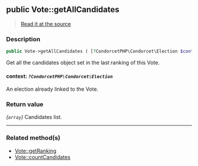 ## public Vote::getAllCandidates

> [Read it at the source](https://github.com/julien-boudry/Condorcet/blob/master/src/Vote.php#L294)

### Description    

```php
public Vote->getAllCandidates ( [?CondorcetPHP\Condorcet\Election $context = null] ): array
```

Get all the candidates object set in the last ranking of this Vote.
    

#### **context:** *`?CondorcetPHP\Condorcet\Election`*   
An election already linked to the Vote.    


### Return value   

*(`array`)* Candidates list.


---------------------------------------

### Related method(s)      

* [Vote::getRanking](/Docs/api-reference/Vote%20Class/Vote--getRanking.md)    
* [Vote::countCandidates](/Docs/api-reference/Vote%20Class/Vote--countCandidates.md)    
